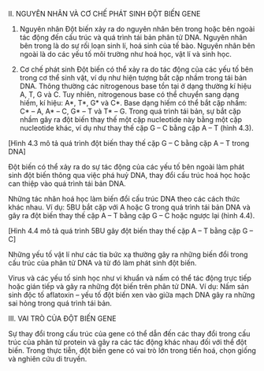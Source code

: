 II. NGUYÊN NHÂN VÀ CƠ CHẾ PHÁT SINH ĐỘT BIẾN GENE

1. Nguyên nhân
Đột biến xảy ra do nguyên nhân bên trong hoặc bên ngoài tác động đến cấu trúc và quá trình tái bản phân tử DNA. Nguyên nhân bên trong là do sự rối loạn sinh lí, hoá sinh của tế bào. Nguyên nhân bên ngoài là do các yếu tố môi trường như hoá học, vật lí và sinh học.

2. Cơ chế phát sinh
Đột biến có thể xảy ra do tác động của các yếu tố bên trong cơ thể sinh vật, ví dụ như hiện tượng bắt cặp nhầm trong tái bản DNA. Thông thường các nitrogenous base tồn tại ở dạng thường kí hiệu A, T, G và C. Tuy nhiên, nitrogenous base có thể chuyển sang dạng hiếm, kí hiệu: A*, T*, G* và C*. Base dạng hiếm có thể bắt cặp nhầm: C* – A, A* – C, G* – T và T* – G. Trong quá trình tái bản, sự bắt cặp nhầm gây ra đột biến thay thế một cặp nucleotide này bằng một cặp nucleotide khác, ví dụ như thay thế cặp G – C bằng cặp A – T (hình 4.3).

[Hình 4.3 mô tả quá trình đột biến thay thế cặp G – C bằng cặp A – T trong DNA]

Đột biến có thể xảy ra do sự tác động của các yếu tố bên ngoài làm phát sinh đột biến thông qua việc phá huỷ DNA, thay đổi cấu trúc hoá học hoặc can thiệp vào quá trình tái bản DNA.

Những tác nhân hoá học làm biến đổi cấu trúc DNA theo các cách thức khác nhau. Ví dụ: 5BU bắt cặp với A hoặc G trong quá trình tái bản DNA và gây ra đột biến thay thế cặp A – T bằng cặp G – C hoặc ngược lại (hình 4.4).

[Hình 4.4 mô tả quá trình 5BU gây đột biến thay thế cặp A – T bằng cặp G – C]

Những yếu tố vật lí như các tia bức xạ thường gây ra những biến đổi trong cấu trúc của phân tử DNA và từ đó làm phát sinh đột biến.

Virus và các yếu tố sinh học như vi khuẩn và nấm có thể tác động trực tiếp hoặc gián tiếp và gây ra những đột biến trên phân tử DNA. Ví dụ: Nấm sản sinh độc tố aflatoxin – yếu tố đột biến xen vào giữa mạch DNA gây ra những sai hỏng trong quá trình tái bản.

III. VAI TRÒ CỦA ĐỘT BIẾN GENE

Sự thay đổi trong cấu trúc của gene có thể dẫn đến các thay đổi trong cấu trúc của phân tử protein và gây ra các tác động khác nhau đối với thể đột biến. Trong thực tiễn, đột biến gene có vai trò lớn trong tiến hoá, chọn giống và nghiên cứu di truyền.